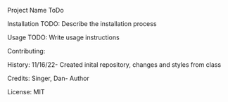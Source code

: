 Project Name
ToDo

Installation
TODO: Describe the installation process

Usage
TODO: Write usage instructions

Contributing:

History:
11/16/22- Created inital repository, changes and styles from class

Credits:
Singer, Dan- Author

License:
MIT